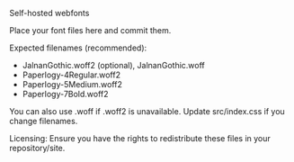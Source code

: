 Self-hosted webfonts

Place your font files here and commit them.

Expected filenames (recommended):

- JalnanGothic.woff2 (optional), JalnanGothic.woff
- Paperlogy-4Regular.woff2
- Paperlogy-5Medium.woff2
- Paperlogy-7Bold.woff2

You can also use .woff if .woff2 is unavailable. Update src/index.css if you change filenames.

Licensing: Ensure you have the rights to redistribute these files in your repository/site.
